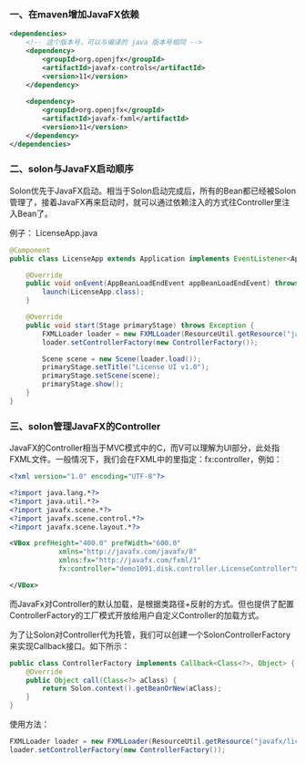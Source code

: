 ### 一、在maven增加JavaFX依赖

```xml
<dependencies>
    <!-- 这个版本号，可以与编译的 java 版本号相同 -->
    <dependency>
        <groupId>org.openjfx</groupId>
        <artifactId>javafx-controls</artifactId>
        <version>11</version>
    </dependency>
    
    <dependency>
        <groupId>org.openjfx</groupId>
        <artifactId>javafx-fxml</artifactId>
        <version>11</version>
    </dependency>
</dependencies>
```
 
### 二、solon与JavaFX启动顺序
Solon优先于JavaFX启动。相当于Solon启动完成后，所有的Bean都已经被Solon管理了，接着JavaFX再来启动时，就可以通过依赖注入的方式往Controller里注入Bean了。

例子： LicenseApp.java

```java
@Component
public class LicenseApp extends Application implements EventListener<AppBeanLoadEndEvent> {

    @Override
    public void onEvent(AppBeanLoadEndEvent appBeanLoadEndEvent) throws Throwable {
        launch(LicenseApp.class);
    }

    @Override
    public void start(Stage primaryStage) throws Exception {
        FXMLLoader loader = new FXMLLoader(ResourceUtil.getResource("javafx/license.fxml"));
        loader.setControllerFactory(new ControllerFactory());

        Scene scene = new Scene(loader.load());
        primaryStage.setTitle("License UI v1.0");
        primaryStage.setScene(scene);
        primaryStage.show();
    }
}
```

### 三、solon管理JavaFX的Controller

JavaFX的Controller相当于MVC模式中的C，而V可以理解为UI部分，此处指FXML文件。一般情况下，我们会在FXML中的里指定：fx:controller，例如：

```xml
<?xml version="1.0" encoding="UTF-8"?>

<?import java.lang.*?>
<?import java.util.*?>
<?import javafx.scene.*?>
<?import javafx.scene.control.*?>
<?import javafx.scene.layout.*?>

<VBox prefHeight="400.0" prefWidth="600.0"
            xmlns="http://javafx.com/javafx/8"
            xmlns:fx="http://javafx.com/fxml/1"
            fx:controller="demo1091.disk.controller.LicenseController">

</VBox>
```

而JavaFx对Controller的默认加载，是根据类路径+反射的方式。但也提供了配置ControllerFactory的工厂模式开放给用户自定义Controller的加载方式。

为了让Solon对Controller代为托管，我们可以创建一个SolonControllerFactory来实现Callback接口。如下所示：

```java
public class ControllerFactory implements Callback<Class<?>, Object> {
    @Override
    public Object call(Class<?> aClass) {
        return Solon.context().getBeanOrNew(aClass);
    }
}
```

使用方法：

```java
FXMLLoader loader = new FXMLLoader(ResourceUtil.getResource("javafx/license.fxml"));
loader.setControllerFactory(new ControllerFactory());
```